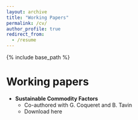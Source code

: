 ```yaml
---
layout: archive
title: "Working Papers"
permalink: /cv/
author_profile: true
redirect_from:
  - /resume
---
```


{% include base_path %}


Working papers
======
* **Sustainable Commodity Factors**
  * Co-authored with G. Coqueret and B. Tavin
  * Download here

  

